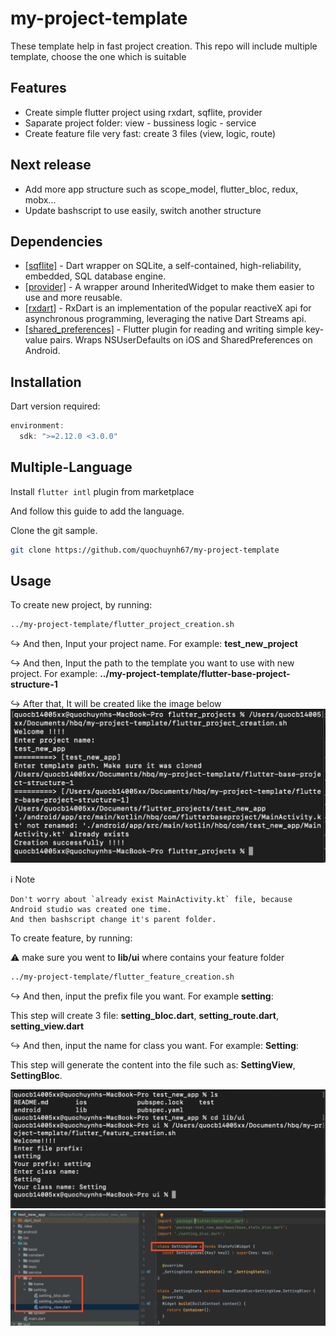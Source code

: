# my-project-template
These template help in fast project creation. This repo will include multiple template, choose the one which is suitable

## Features

- Create simple flutter project using rxdart, sqflite, provider
- Saparate project folder: view - bussiness logic - service
- Create feature file very fast: create 3 files (view, logic, route)

## Next release
- Add more app structure such as scope_model, flutter_bloc, redux, mobx...
- Update bashscript to use easily, switch another structure

## Dependencies

- [[sqflite]](https://pub.dev/packages/sqflite) - Dart wrapper on SQLite, a self-contained, high-reliability, embedded, SQL database engine.
- [[provider]](https://pub.dev/packages/provider) - A wrapper around InheritedWidget to make them easier to use and more reusable.
- [[rxdart]](https://pub.dev/packages/rxdart) - RxDart is an implementation of the popular reactiveX api for asynchronous programming, leveraging the native Dart Streams api.
- [[shared_preferences]](https://pub.dev/packages/shared_preferences) - Flutter plugin for reading and writing simple key-value pairs. Wraps NSUserDefaults on iOS and SharedPreferences on Android.

## Installation
Dart version required:
```dart
environment:
  sdk: ">=2.12.0 <3.0.0"
```

## Multiple-Language
Install `flutter intl` plugin from marketplace

And follow this guide to add the language.

Clone the git sample.

```sh
git clone https://github.com/quochuynh67/my-project-template
```

## Usage
To create new project, by running:
```sh
../my-project-template/flutter_project_creation.sh
```

:arrow_right_hook: And then, Input your project name. For example: **test_new_project**

:arrow_right_hook: And then, Input the path to the template you want to use with new project. For example: **../my-project-template/flutter-base-project-structure-1**

:arrow_right_hook: After that, It will be created like the image below
![image info](./pictures/create_project.png)


:information_source: Note
 ``` 
Don't worry about `already exist MainActivity.kt` file, because Android studio was created one time.
And then bashscript change it's parent folder.
```

To create feature, by running:

:warning: make sure you went to **lib/ui** where contains your feature folder
```sh
../my-project-template/flutter_feature_creation.sh
```
:arrow_right_hook: And then, input the prefix file you want. For example **setting**:

This step will create 3 file: **setting_bloc.dart**, **setting_route.dart**, **setting_view.dart**

:arrow_right_hook: And then, input the name for class you want. For example: **Setting**:

This step will generate the content into the file such as: **SettingView**, **SettingBloc**.

![image info](./pictures/create_feature.png)
![image info](./pictures/code.png)
